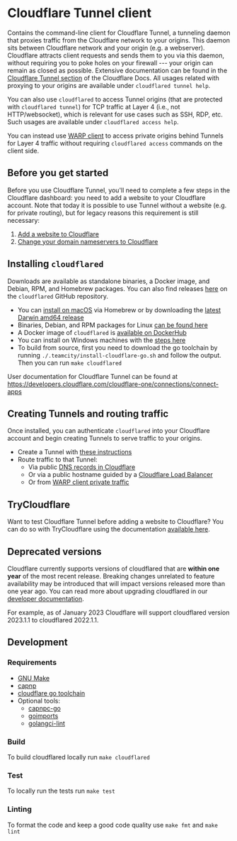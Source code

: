 # Cloudflare Tunnel client

Contains the command-line client for Cloudflare Tunnel, a tunneling daemon that proxies traffic from the Cloudflare network to your origins.
This daemon sits between Cloudflare network and your origin (e.g. a webserver). Cloudflare attracts client requests and sends them to you
via this daemon, without requiring you to poke holes on your firewall --- your origin can remain as closed as possible.
Extensive documentation can be found in the [Cloudflare Tunnel section](https://developers.cloudflare.com/cloudflare-one/connections/connect-apps) of the Cloudflare Docs.
All usages related with proxying to your origins are available under `cloudflared tunnel help`.

You can also use `cloudflared` to access Tunnel origins (that are protected with `cloudflared tunnel`) for TCP traffic
at Layer 4 (i.e., not HTTP/websocket), which is relevant for use cases such as SSH, RDP, etc.
Such usages are available under `cloudflared access help`.

You can instead use [WARP client](https://developers.cloudflare.com/cloudflare-one/connections/connect-apps/configuration/private-networks)
to access private origins behind Tunnels for Layer 4 traffic without requiring `cloudflared access` commands on the client side.


## Before you get started

Before you use Cloudflare Tunnel, you'll need to complete a few steps in the Cloudflare dashboard: you need to add a
website to your Cloudflare account. Note that today it is possible to use Tunnel without a website (e.g. for private
routing), but for legacy reasons this requirement is still necessary:
1. [Add a website to Cloudflare](https://support.cloudflare.com/hc/en-us/articles/201720164-Creating-a-Cloudflare-account-and-adding-a-website)
2. [Change your domain nameservers to Cloudflare](https://support.cloudflare.com/hc/en-us/articles/205195708)


## Installing `cloudflared`

Downloads are available as standalone binaries, a Docker image, and Debian, RPM, and Homebrew packages. You can also find releases [here](https://github.com/cloudflare/cloudflared/releases) on the `cloudflared` GitHub repository.

* You can [install on macOS](https://developers.cloudflare.com/cloudflare-one/connections/connect-apps/install-and-setup/installation#macos) via Homebrew or by downloading the [latest Darwin amd64 release](https://github.com/cloudflare/cloudflared/releases)
* Binaries, Debian, and RPM packages for Linux [can be found here](https://developers.cloudflare.com/cloudflare-one/connections/connect-apps/install-and-setup/installation#linux)
* A Docker image of `cloudflared` is [available on DockerHub](https://hub.docker.com/r/cloudflare/cloudflared)
* You can install on Windows machines with the [steps here](https://developers.cloudflare.com/cloudflare-one/connections/connect-apps/install-and-setup/installation#windows)
* To build from source, first you need to download the go toolchain by running `./.teamcity/install-cloudflare-go.sh` and follow the output. Then you can run `make cloudflared`

User documentation for Cloudflare Tunnel can be found at https://developers.cloudflare.com/cloudflare-one/connections/connect-apps


## Creating Tunnels and routing traffic

Once installed, you can authenticate `cloudflared` into your Cloudflare account and begin creating Tunnels to serve traffic to your origins.

* Create a Tunnel with [these instructions](https://developers.cloudflare.com/cloudflare-one/connections/connect-apps/create-tunnel)
* Route traffic to that Tunnel:
  * Via public [DNS records in Cloudflare](https://developers.cloudflare.com/cloudflare-one/connections/connect-apps/routing-to-tunnel/dns)
  * Or via a public hostname guided by a [Cloudflare Load Balancer](https://developers.cloudflare.com/cloudflare-one/connections/connect-apps/routing-to-tunnel/lb)
  * Or from [WARP client private traffic](https://developers.cloudflare.com/cloudflare-one/connections/connect-networks/private-net/)


## TryCloudflare

Want to test Cloudflare Tunnel before adding a website to Cloudflare? You can do so with TryCloudflare using the documentation [available here](https://developers.cloudflare.com/cloudflare-one/connections/connect-networks/do-more-with-tunnels/trycloudflare/).

## Deprecated versions

Cloudflare currently supports versions of cloudflared that are **within one year** of the most recent release. Breaking changes unrelated to feature availability may be introduced that will impact versions released more than one year ago. You can read more about upgrading cloudflared in our [developer documentation](https://developers.cloudflare.com/cloudflare-one/connections/connect-networks/downloads/#updating-cloudflared).

For example, as of January 2023 Cloudflare will support cloudflared version 2023.1.1 to cloudflared 2022.1.1.

## Development

### Requirements
- [GNU Make](https://www.gnu.org/software/make/)
- [capnp](https://capnproto.org/install.html)
- [cloudflare go toolchain](https://github.com/cloudflare/go)
- Optional tools:
  - [capnpc-go](https://pkg.go.dev/zombiezen.com/go/capnproto2/capnpc-go)
  - [goimports](https://pkg.go.dev/golang.org/x/tools/cmd/goimports)
  - [golangci-lint](https://github.com/golangci/golangci-lint)

### Build
To build cloudflared locally run `make cloudflared`

### Test
To locally run the tests run `make test`

### Linting
To format the code and keep a good code quality use `make fmt` and `make lint`
